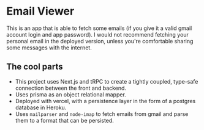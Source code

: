 # Email Viewer

This is an app that is able to fetch some emails (if you give it a valid gmail account login and app password). 
I would not recommend fetching your personal email in the deployed version, unless you're comfortable sharing some
messages with the internet.

## The cool parts 

- This project uses Next.js and tRPC to create a tightly coupled, type-safe connection between the front and backend. 
- Uses prisma as an object relational mapper.
- Deployed with vercel, with a persistence layer in the form of a postgres database in Heroku.
- Uses `mailparser` and `node-imap` to fetch emails from gmail and parse them to a format that can be persisted. 